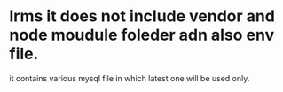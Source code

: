 # lrms it does not include vendor and node moudule foleder adn also env file.
it contains various mysql file in which latest one will be used only.
